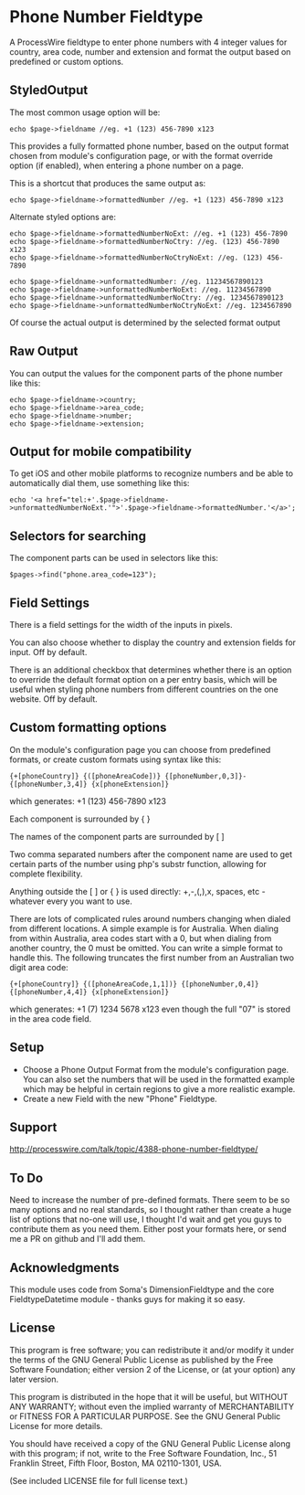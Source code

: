# Phone Number Fieldtype

A ProcessWire fieldtype to enter phone numbers with 4 integer values for country, area code, number and extension and format the output based on predefined or custom options.

## StyledOutput

The most common usage option will be:
```
echo $page->fieldname //eg. +1 (123) 456-7890 x123
```
This provides a fully formatted phone number, based on the output format chosen from module's configuration page, or with the format override option (if enabled), when entering a phone number on a page.

This is a shortcut that produces the same output as:
```
echo $page->fieldname->formattedNumber //eg. +1 (123) 456-7890 x123
```

Alternate styled options are:
```
echo $page->fieldname->formattedNumberNoExt: //eg. +1 (123) 456-7890
echo $page->fieldname->formattedNumberNoCtry: //eg. (123) 456-7890 x123
echo $page->fieldname->formattedNumberNoCtryNoExt: //eg. (123) 456-7890

echo $page->fieldname->unformattedNumber: //eg. 11234567890123
echo $page->fieldname->unformattedNumberNoExt: //eg. 11234567890
echo $page->fieldname->unformattedNumberNoCtry: //eg. 1234567890123
echo $page->fieldname->unformattedNumberNoCtryNoExt: //eg. 1234567890
```

Of course the actual output is determined by the selected format output


## Raw Output

You can output the values for the component parts of the phone number like this:
```
echo $page->fieldname->country;
echo $page->fieldname->area_code;
echo $page->fieldname->number;
echo $page->fieldname->extension;
```

## Output for mobile compatibility

To get iOS and other mobile platforms to recognize numbers and be able to automatically dial them, use something like this:
```
echo '<a href="tel:+'.$page->fieldname->unformattedNumberNoExt.'">'.$page->fieldname->formattedNumber.'</a>';
```

## Selectors for searching

The component parts can be used in selectors like this:
```
$pages->find("phone.area_code=123");
```

## Field Settings

There is a field settings for the width of the inputs in pixels.

You can also choose whether to display the country and extension fields for input. Off by default.

There is an additional checkbox that determines whether there is an option to override the default format option on a per entry basis, which will be useful when styling phone numbers from different countries on the one website. Off by default.


## Custom formatting options

On the module's configuration page you can choose from predefined formats, or create custom formats using syntax like this:
```
{+[phoneCountry]} {([phoneAreaCode])} {[phoneNumber,0,3]}-{[phoneNumber,3,4]} {x[phoneExtension]}
```

which generates: +1 (123) 456-7890 x123

Each component is surrounded by { }

The names of the component parts are surrounded by [ ]

Two comma separated numbers after the component name are used to get certain parts of the number using php's substr function, allowing for complete flexibility.

Anything outside the [ ] or { } is used directly: +,-,(,),x, spaces, etc - whatever every you want to use.

There are lots of complicated rules around numbers changing when dialed from different locations. A simple example is for Australia. When dialing from within Australia, area codes start with a 0, but when dialing from another country, the 0 must be omitted. You can write a simple format to handle this. The following truncates the first number from an Australian two digit area code:
```
{+[phoneCountry]} {([phoneAreaCode,1,1])} {[phoneNumber,0,4]} {[phoneNumber,4,4]} {x[phoneExtension]}
```
which generates: +1 (7) 1234 5678 x123 even though the full "07" is stored in the area code field.


## Setup

* Choose a Phone Output Format from the module's configuration page. You can also set the numbers that will be used in the formatted example which may be helpful in certain regions to give a more realistic example.
* Create a new Field with the new "Phone" Fieldtype.


## Support

http://processwire.com/talk/topic/4388-phone-number-fieldtype/


## To Do

Need to increase the number of pre-defined formats. There seem to be so many options and no real standards, so I thought rather than create a huge list of options that no-one will use, I thought I'd wait and get you guys to contribute them as you need them. Either post your formats here, or send me a PR on github and I'll add them.


## Acknowledgments

This module uses code from Soma's DimensionFieldtype and the core FieldtypeDatetime module - thanks guys for making it so easy.


## License

This program is free software; you can redistribute it and/or
modify it under the terms of the GNU General Public License
as published by the Free Software Foundation; either version 2
of the License, or (at your option) any later version.

This program is distributed in the hope that it will be useful,
but WITHOUT ANY WARRANTY; without even the implied warranty of
MERCHANTABILITY or FITNESS FOR A PARTICULAR PURPOSE.  See the
GNU General Public License for more details.

You should have received a copy of the GNU General Public License
along with this program; if not, write to the Free Software
Foundation, Inc., 51 Franklin Street, Fifth Floor, Boston, MA  02110-1301, USA.

(See included LICENSE file for full license text.)